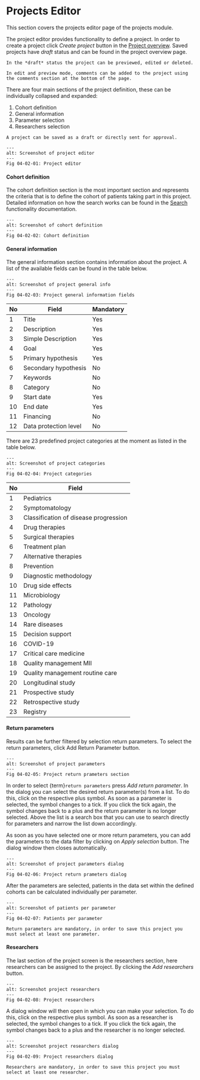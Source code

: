 # Projects Editor

This section covers the projects editor page of the projects module.

The project editor provides functionality to define a project. In order to create a project click *Create project* button in the [Project overview](../01_projects_overview/01_projects_overview.md). Saved projects have *draft* status and can be found in the project overview page.

```{note}
In the *draft* status the project can be previewed, edited or deleted.
```

```{tip}
In edit and preview mode, comments can be added to the project using the comments section at the bottom of the page.
```

There are four main sections of the project definition, these can be individually collapsed and expanded:
1. Cohort definition
2. General information
3. Parameter selection
4. Researchers selection

```{note}
A project can be saved as a draft or directly sent for approval.
```


```{figure} images/project_editor.png
---
alt: Screenshot of project editor
---
Fig 04-02-01: Project editor
```
 

#### Cohort definition
The cohort definition section is the most important section and represents the criteria that is to define the cohort of patients taking part in this project. Detailed information on how the search works can be found in the [Search](../../03_search/03_search.md) functionality documentation.


```{figure} images/cohort_definition.png
---
alt: Screenshot of cohort definition
---
Fig 04-02-02: Cohort definition
```


#### General information

The general information section contains information about the project. A list of the available fields can be found in the table below. 


```{figure} images/project_general_information.png
---
alt: Screenshot of project general info
---
Fig 04-02-03: Project general information fields
```


| No  | Field                 | Mandatory |
|-----|-----------------------|-----------|
| 1   | Title                 | Yes       |
| 2   | Description           | Yes       |
| 3   | Simple Description    | Yes       |
| 4   | Goal                  | Yes       |
| 5   | Primary hypothesis    | Yes       |
| 6   | Secondary hypothesis  | No        |
| 7   | Keywords              | No        |
| 8   | Category              | No        |
| 9   | Start date            | Yes       |
| 10  | End date              | Yes       |
| 11  | Financing             | No        |
| 12  | Data protection level | No        |




There are 23 predefined project categories at the moment as listed in the table below.


```{figure} images/project_categories.png
---
alt: Screenshot of project categories
---
Fig 04-02-04: Project categories
```


| No  | Field                                 |
|-----|---------------------------------------|
| 1   | Pediatrics                            |
| 2   | Symptomatology                        |
| 3   | Classification of disease progression |
| 4   | Drug therapies                        |
| 5   | Surgical therapies                    |
| 6   | Treatment plan                        |
| 7   | Alternative therapies                 |
| 8   | Prevention                            |
| 9   | Diagnostic methodology                |
| 10  | Drug side effects                     |
| 11  | Microbiology                          |
| 12  | Pathology                             |
| 13  | Oncology                              |
| 14  | Rare diseases                         |
| 15  | Decision support                      |
| 16  | COVID-19                              |
| 17  | Critical care medicine                |
| 18  | Quality management MII                |
| 19  | Quality management routine care       |
| 20  | Longitudinal study                    |
| 21  | Prospective study                     |
| 22  | Retrospective study                   |
| 23  | Registry                              |



#### Return parameters
Results can be further filtered by selection return parameters. To select the return parameters, click Add Return Parameter button.


```{figure} images/project_parameters.png
---
alt: Screenshot of project parameters
---
Fig 04-02-05: Project return prameters section
```

In order to select {term}`return parameters` press *Add return parameter*. In the dialog you can select the desired return parameter(s) from a list. To do this, click on the respective plus symbol. As soon as a parameter is selected, the symbol changes to a tick. If you click the tick again, the symbol changes back to a plus and the return parameter is no longer selected.
Above the list is a search box that you can use to search directly for parameters and narrow the list down accordingly. 

As soon as you have selected one or more return parameters, you can add the parameters to the data filter by clicking on *Apply selection* button. The dialog window then closes automatically.

```{figure} images/project_parameters_selection.png
---
alt: Screenshot of project parameters dialog
---
Fig 04-02-06: Project return prameters dialog
```


After the parameters are selected, patients in the data set within the defined cohorts can be calculated individually per parameter.


```{figure} images/project_parameters_hits.png
---
alt: Screenshot of patients per parameter
---
Fig 04-02-07: Patients per parameter
```


```{important}
Return parameters are mandatory, in order to save this project you must select at least one parameter.
```


#### Researchers 
The last section of the project screen is the researchers section, here researchers can be assigned to the project. By clicking the *Add researchers* button.


```{figure} images/project_researchers.png
---
alt: Screenshot project researchers
---
Fig 04-02-08: Project researchers
```


A dialog window will then open in which you can make your selection. To do this, click on the respective plus symbol. As soon as a researcher is selected, the symbol changes to a tick. If you click the tick again, the symbol changes back to a plus and the researcher is no longer selected.


```{figure} images/project_researchers_selection.png
---
alt: Screenshot project researchers dialog
---
Fig 04-02-09: Project researchers dialog
```


```{important}
Researchers are mandatory, in order to save this project you must select at least one researcher.
```




